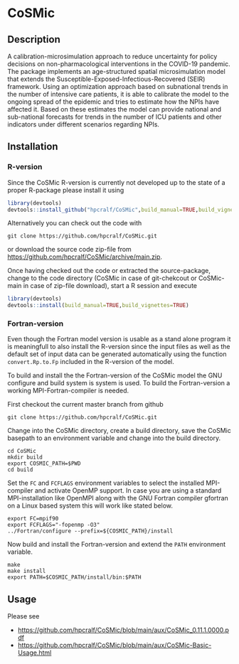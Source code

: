 # CoSMic

## Description 
A calibration-microsimulation approach to reduce uncertainty for
policy decisions on non-pharmacological interventions in the COVID-19
pandemic.
The package implements an age-structured spatial microsimulation model that
extends the Susceptible-Exposed-Infectious-Recovered (SEIR) framework.
Using an optimization approach based on subnational trends in the number of
intensive care patients, it is able to calibrate the model to the ongoing
spread of the epidemic and tries to estimate how the NPIs have affected it.
Based on these estimates the model can provide national and sub-national
forecasts for trends in the number of ICU patients and other indicators
under different scenarios regarding NPIs.

## Installation

### R-version
Since the CoSMic R-version is currently not developed up to the state of a 
proper R-package please install it using
```R
library(devtools)
devtools::install_github("hpcralf/CoSMic",build_manual=TRUE,build_vignettes=TRUE)
```

Alternatively you can check out the code with

```
git clone https://github.com/hpcralf/CoSMic.git
```
or download the source code zip-file from https://github.com/hpcralf/CoSMic/archive/main.zip.

Once having checked out the code or extracted the source-package, change to the code directory
(CoSMic in case of git-chekcout or CoSMic-main in case of zip-file download), start a R session
and execute

```R
library(devtools)
devtools::install(build_manual=TRUE,build_vignettes=TRUE)
```
### Fortran-version
Even though the Fortran model version is usable as a stand alone program it is meaningfull to
also install the R-version since the input files as well as the default set of input data can
be generated automatically using the function `convert.Rp.to.Fp` included in the R-version of
the model.

To build and install the the Fortran-version of the CoSMic model the GNU configure and build system is 
system is used. To build the Fortran-version a working MPI-Fortran-compiler is needed.

First checkout the current master branch from github

```Fortran
git clone https://github.com/hpcralf/CoSMic.git
```

Change into the CoSMic directory, create a build directory, save the CoSMic basepath to an 
environment variable and change into the build directory.

```Fortran
cd CoSMic
mkdir build
export COSMIC_PATH=$PWD
cd build
```

Set the `FC` and `FCFLAGS` environment variables to select the installed MPI-compiler and activate
OpenMP support. In case you are using a standard MPI-installation like OpenMPI along with the GNU
Fortran compiler gfortran on a Linux based system this will work like stated below.

```Fortran
export FC=mpif90
export FCFLAGS="-fopenmp -O3"
../Fortran/configure --prefix=${COSMIC_PATH}/install
```

Now build and install the Fortran-version and extend the `PATH` environment variable.

```Fortran
make
make install
export PATH=$COSMIC_PATH/install/bin:$PATH
```

## Usage
Please see

* https://github.com/hpcralf/CoSMic/blob/main/aux/CoSMic_0.11.1.0000.pdf
* https://github.com/hpcralf/CoSMic/blob/main/aux/CoSMic-Basic-Usage.html
